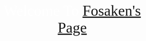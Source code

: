 <font face="微软雅黑" color=white size=10>

<center>Welcome To 
<a href="./home.html">Fosaken's Page</a>
</center>
</font>
